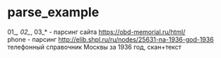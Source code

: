 # parse_example
01_*, 02_*, 03_* - парсинг сайта https://obd-memorial.ru/html/
<br>
phone - парсинг http://elib.shpl.ru/ru/nodes/25631-na-1936-god-1936
телефонный справочник Москвы за 1936 год, скан+текст
